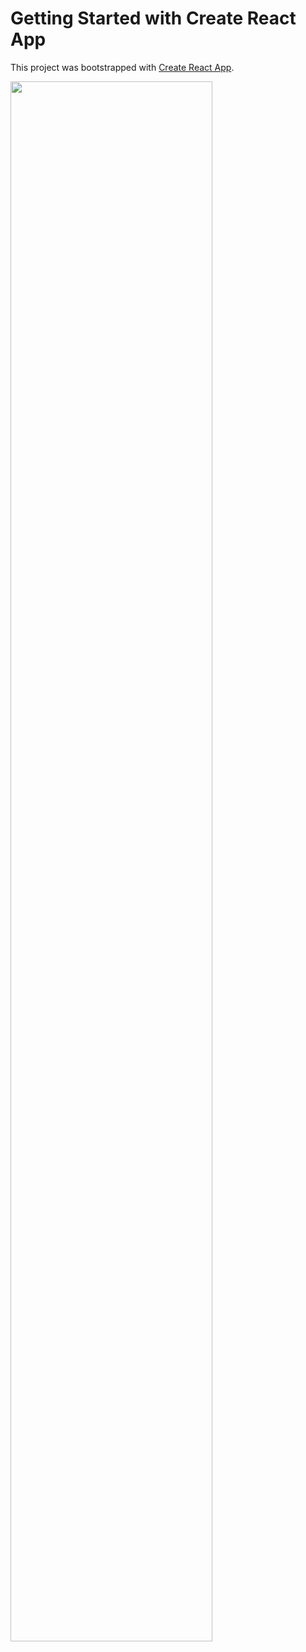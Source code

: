 # Getting Started with Create React App

This project was bootstrapped with [Create React App](https://github.com/facebook/create-react-app).

<img src="./readme.gif" width=80%>